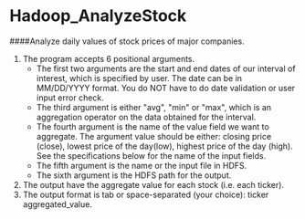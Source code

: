 # Hadoop_AnalyzeStock
####Analyze daily values of stock prices of major companies.

1. The program accepts 6 positional arguments.
   * The first two arguments are the start and end dates of our interval of interest, which is specified by user. The date can be in MM/DD/YYYY format. You do NOT have to do date validation or user input error check.
   * The third argument is either "avg", "min" or "max", which is an aggregation operator on the data obtained for the interval. 
   * The fourth argument is the name of the value field we want to aggregate. The argument value should be either: closing price (close), lowest price of the day(low), highest price of the day (high). See the specifications below for the name of the input fields.
   * The fifth argument is the name or the input file in HDFS.
   * The sixth argument is the HDFS path for the output.
2. The output have the aggregate value for each stock (i.e. each ticker).
3. The output format is tab or space-separated (your choice): ticker aggregated_value.
